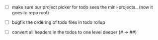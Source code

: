 - [ ] make sure our project picker for todo sees the mini-projects.. (now it goes to repo root)
- [ ] bugfix the ordering of todo files in todo rollup

- [ ] convert all headers in the todos to one level deeper (# -> ##)